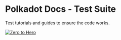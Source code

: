 # Polkadot Docs - Test Suite
Test tutorials and guides to ensure the code works.

[![Zero to Hero](https://github.com/polkadot-developers/polkadot-sdk-docs-tests/actions/workflows/zero-to-hero.yml/badge.svg)](https://github.com/polkadot-developers/polkadot-sdk-docs-tests/actions/workflows/zero-to-hero.yml)
